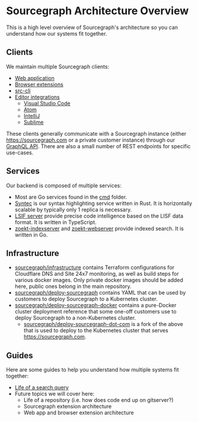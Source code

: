 # Sourcegraph Architecture Overview

This is a high level overview of Sourcegraph's architecture so you can understand how our systems fit together.

## Clients

We maintain multiple Sourcegraph clients:

- [Web application](https://github.com/sourcegraph/sourcegraph/tree/master/web)
- [Browser extensions](https://github.com/sourcegraph/sourcegraph/tree/master/browser)
- [src-cli](https://github.com/sourcegraph/src-cli)
- [Editor integrations](https://docs.sourcegraph.com/integration/editor)
  - [Visual Studio Code](https://github.com/sourcegraph/sourcegraph-vscode)
  - [Atom](https://github.com/sourcegraph/sourcegraph-atom)
  - [IntelliJ](https://github.com/sourcegraph/sourcegraph-jetbrains)
  - [Sublime](https://github.com/sourcegraph/sourcegraph-sublime)

These clients generally communicate with a Sourcegraph instance (either https://sourcegraph.com or a private customer instance) through our [GraphQL API](https://sourcegraph.com/github.com/sourcegraph/sourcegraph/-/blob/cmd/frontend/graphqlbackend/schema.graphql). There are also a small number of REST endpoints for specific use-cases.

## Services

Our backend is composed of multiple services:

- Most are Go services found in the [cmd](https://sourcegraph.com/github.com/sourcegraph/sourcegraph/-/tree/cmd) folder.
- [Syntec](https://sourcegraph.com/github.com/sourcegraph/syntect_server) is our syntax highlighting service written in Rust. It is horizontally scalable by typically only 1 replica is necessary.
- [LSIF server](https://github.com/sourcegraph/sourcegraph/tree/master/lsif/server) provide precise code intelligence based on the LISF data format. It is written in TypeScript.
- [zoekt-indexserver](https://sourcegraph.com/github.com/sourcegraph/zoekt/-/tree/cmd/zoekt-sourcegraph-indexserver) and [zoekt-webserver](https://sourcegraph.com/github.com/sourcegraph/zoekt/-/tree/cmd/zoekt-webserver) provide indexed search. It is written in Go.

## Infrastructure

- [sourcegraph/infrastructure](https://sourcegraph.com/github.com/sourcegraph/infrastructure) contains Terraform configurations for Cloudflare DNS and Site 24x7 monitoring, as well as build steps for various docker images. Only private docker images should be added here, public ones belong in the main repository.
- [sourcegraph/deploy-sourcegraph](https://github.com/sourcegraph/deploy-sourcegraph) contains YAML that can be used by customers to deploy Sourcegraph to a Kubernetes cluster.
- [sourcegraph/deploy-sourcegraph-docker](https://github.com/sourcegraph/deploy-sourcegraph-docker) contains a pure-Docker cluster deployment reference that some one-off customers use to deploy Sourcegraph to a non-Kubernetes cluster.
  - [sourcegraph/deploy-sourcegraph-dot-com](https://github.com/sourcegraph/deploy-sourcegraph-dot-com) is a fork of the above that is used to deploy to the Kubernetes cluster that serves https://sourcegraph.com.

## Guides

Here are some guides to help you understand how multiple systems fit together:

- [Life of a search query](life-of-a-search-query.md)
- Future topics we will cover here:
  - Life of a repository (i.e. how does code end up on gitserver?)
  - Sourcegraph extension architecture
  - Web app and browser extension architecture
